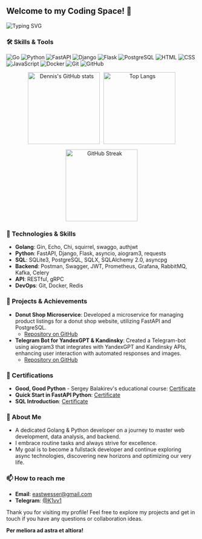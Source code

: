 ## Welcome to my Coding Space! 🌟

![Typing SVG](https://readme-typing-svg.demolab.com?font=Fira+Code&size=24&pause=1000&color=FF8C00&width=435&lines=Greetings%2C+fellows!+👋;Welcome+to+my+GitHub+profile!)

### 🛠 Skills & Tools

![Go](https://img.shields.io/badge/-Go-000?&logo=Go)
![Python](https://img.shields.io/badge/-Python-000?&logo=Python)
![FastAPI](https://img.shields.io/badge/-FastAPI-000?&logo=FastAPI)
![Django](https://img.shields.io/badge/-Django-000?&logo=Django)
![Flask](https://img.shields.io/badge/-Flask-000?&logo=Flask)
![PostgreSQL](https://img.shields.io/badge/-PostgreSQL-000?&logo=PostgreSQL)
![HTML](https://img.shields.io/badge/-HTML-000?&logo=HTML5)
![CSS](https://img.shields.io/badge/-CSS-000?&logo=CSS3)
![JavaScript](https://img.shields.io/badge/-JavaScript-000?&logo=JavaScript)
![Docker](https://img.shields.io/badge/-Docker-000?&logo=Docker)
![Git](https://img.shields.io/badge/-Git-000?&logo=Git)
![GitHub](https://img.shields.io/badge/-GitHub-000?&logo=GitHub)

<p align="center" style="display: flex; justify-content: center; gap: 10px; flex-wrap: wrap;">
  <img src="https://github-readme-stats.vercel.app/api?username=Eastwesser&show_icons=true&theme=radical" alt="Dennis's GitHub stats" height="190" />
  <img src="https://github-readme-stats.vercel.app/api/top-langs/?username=Eastwesser&layout=compact&theme=radical" alt="Top Langs" height="190" />
</p>
<p align="center">
  <img src="https://github-readme-streak-stats.herokuapp.com/?user=Eastwesser&theme=radical" alt="GitHub Streak" height="190" />
</p>


### 🔧 Technologies & Skills
- **Golang**: Gin, Echo, Chi, squirrel, swaggo, authjwt
- **Python**: FastAPI, Django, Flask, asyncio, aiogram3, requests
- **SQL**: SQLite3, PostgreSQL, SQLX,  SQLAlchemy 2.0, asyncpg
- **Backend**: Postman, Swagger, JWT, Prometheus, Grafana, RabbitMQ, Kafka, Celery
- **API**: RESTful, gRPC
- **DevOps**: Git, Docker, Redis 

### 🌟 Projects & Achievements
- **Donut Shop Microservice**: Developed a microservice for managing product listings for a donut shop website, utilizing FastAPI and PostgreSQL.
  - [Repository on GitHub](https://github.com/Eastwesser/DonServalApi)
- **Telegram Bot for YandexGPT & Kandinsky**: Created a Telegram-bot using aiogram3 that integrates with YandexGPT and Kandinsky APIs, enhancing user interaction with automated responses and images.
  - [Repository on GitHub](https://github.com/Eastwesser/CloudMiu)

### 📜 Certifications
- **Good, Good Python** - Sergey Balakirev's educational course: [Certificate](https://stepik.org/cert/2165774)
- **Quick Start in FastAPI Python**: [Certificate](https://stepik.org/cert/2363817)
- **SQL Introduction**: [Certificate](https://stepik.org/cert/2336687)

### 💬 About Me
- A dedicated Golang & Python developer on a journey to master web development, data analysis, and backend.
- I embrace routine tasks and always strive for excellence.
- My goal is to become a fullstack developer and continue exploring async technologies, discovering new horizons and optimizing our very life.

### 📫 How to reach me
- **Email**: eastwesser@gmail.com
- **Telegram**: [@K1vv1](https://t.me/K1vv1)

Thank you for visiting my profile! 
Feel free to explore my projects and get in touch if you have any questions or collaboration ideas.

**Per meliora ad astra et altiora!**
